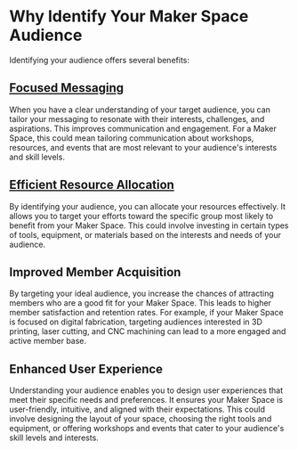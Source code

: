 # Why Identify Your Maker Space Audience

Identifying your audience offers several benefits:

## [Focused Messaging](https://github.com/mrthomware/MakerSpace/blob/main/MakerSpace/2.0_Identify_Your_Audience/Why%20Identify%20Your%20Audience/Focused%20Messaging.md)
When you have a clear understanding of your target audience, you can tailor your messaging to resonate with their interests, challenges, and aspirations. This improves communication and engagement. For a Maker Space, this could mean tailoring communication about workshops, resources, and events that are most relevant to your audience's interests and skill levels.

## [Efficient Resource Allocation](https://github.com/mrthomware/MakerSpace/blob/main/MakerSpace/2.0_Identify_Your_Audience/Why%20Identify%20Your%20Audience/Efficient%20Resource%20Allocation.md)
By identifying your audience, you can allocate your resources effectively. It allows you to target your efforts toward the specific group most likely to benefit from your Maker Space. This could involve investing in certain types of tools, equipment, or materials based on the interests and needs of your audience.

## Improved Member Acquisition
By targeting your ideal audience, you increase the chances of attracting members who are a good fit for your Maker Space. This leads to higher member satisfaction and retention rates. For example, if your Maker Space is focused on digital fabrication, targeting audiences interested in 3D printing, laser cutting, and CNC machining can lead to a more engaged and active member base.

## Enhanced User Experience
Understanding your audience enables you to design user experiences that meet their specific needs and preferences. It ensures your Maker Space is user-friendly, intuitive, and aligned with their expectations. This could involve designing the layout of your space, choosing the right tools and equipment, or offering workshops and events that cater to your audience's skill levels and interests.
